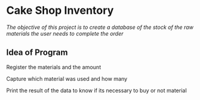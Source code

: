 # Cake Shop Inventory

_The objective of this project is to create a database of the stock of the raw materials the user needs to complete the order_

## Idea of Program 

Register the materials and the amount

Capture which material was used and how many

Print the result of the data to know if its necessary to buy or not material


